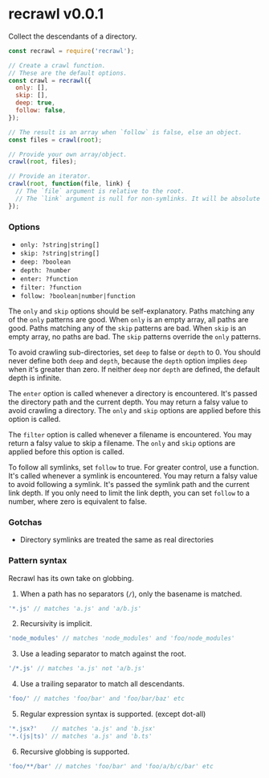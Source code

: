 # recrawl v0.0.1

Collect the descendants of a directory.

```js
const recrawl = require('recrawl');

// Create a crawl function.
// These are the default options.
const crawl = recrawl({
  only: [],
  skip: [],
  deep: true,
  follow: false,
});

// The result is an array when `follow` is false, else an object.
const files = crawl(root);

// Provide your own array/object.
crawl(root, files);

// Provide an iterator.
crawl(root, function(file, link) {
  // The `file` argument is relative to the root.
  // The `link` argument is null for non-symlinks. It will be absolute if the target is outside the root.
});
```

### Options

- `only: ?string|string[]`
- `skip: ?string|string[]`
- `deep: ?boolean`
- `depth: ?number`
- `enter: ?function`
- `filter: ?function`
- `follow: ?boolean|number|function`

The `only` and `skip` options should be self-explanatory. Paths matching any of the `only` patterns are good. When `only` is an empty array, all paths are good. Paths matching any of the `skip` patterns are bad. When `skip` is an empty array, no paths are bad. The `skip` patterns override the `only` patterns.

To avoid crawling sub-directories, set `deep` to false or `depth` to 0. You should never define both `deep` and `depth`, because the `depth` option implies `deep` when it's greater than zero. If neither `deep` nor `depth` are defined, the default depth is infinite.

The `enter` option is called whenever a directory is encountered. It's passed the directory path and the current depth. You may return a falsy value to avoid crawling a directory. The `only` and `skip` options are applied before this option is called.

The `filter` option is called whenever a filename is encountered. You may return a falsy value to skip a filename. The `only` and `skip` options are applied before this option is called.

To follow all symlinks, set `follow` to true. For greater control, use a function. It's called whenever a symlink is encountered. You may return a falsy value to avoid following a symlink. It's passed the symlink path and the current link depth. If you only need to limit the link depth, you can set `follow` to a number, where zero is equivalent to false.

### Gotchas

- Directory symlinks are treated the same as real directories

### Pattern syntax

Recrawl has its own take on globbing.

1. When a path has no separators (`/`), only the basename is matched.

```js
'*.js' // matches 'a.js' and 'a/b.js'
```

2. Recursivity is implicit.

```js
'node_modules' // matches 'node_modules' and 'foo/node_modules'
```

3. Use a leading separator to match against the root.

```js
'/*.js' // matches 'a.js' not 'a/b.js'
```

4. Use a trailing separator to match all descendants.

```js
'foo/' // matches 'foo/bar' and 'foo/bar/baz' etc
```

5. Regular expression syntax is supported. (except dot-all)

```js
'*.jsx?'    // matches 'a.js' and 'b.jsx'
'*.(js|ts)' // matches 'a.js' and 'b.ts'
```

6. Recursive globbing is supported.

```js
'foo/**/bar' // matches 'foo/bar' and 'foo/a/b/c/bar' etc
```
